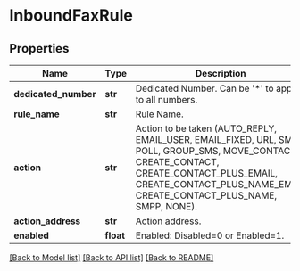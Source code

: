 # InboundFaxRule

## Properties
Name | Type | Description | Notes
------------ | ------------- | ------------- | -------------
**dedicated_number** | **str** | Dedicated Number. Can be &#39;*&#39; to apply to all numbers. | 
**rule_name** | **str** | Rule Name. | 
**action** | **str** | Action to be taken (AUTO_REPLY, EMAIL_USER, EMAIL_FIXED, URL, SMS, POLL, GROUP_SMS, MOVE_CONTACT, CREATE_CONTACT, CREATE_CONTACT_PLUS_EMAIL, CREATE_CONTACT_PLUS_NAME_EMAIL CREATE_CONTACT_PLUS_NAME, SMPP, NONE). | 
**action_address** | **str** | Action address. | 
**enabled** | **float** | Enabled: Disabled&#x3D;0 or Enabled&#x3D;1. | 

[[Back to Model list]](../README.md#documentation-for-models) [[Back to API list]](../README.md#documentation-for-api-endpoints) [[Back to README]](../README.md)


